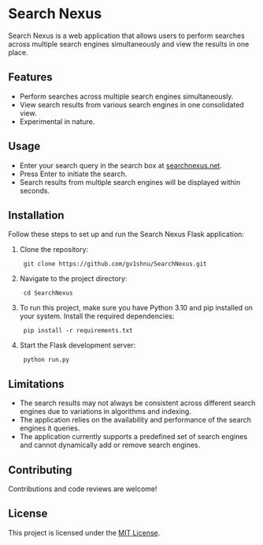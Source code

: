 # Search Nexus

Search Nexus is a web application that allows users to perform searches across multiple search engines simultaneously and view the results in one place.

## Features

- Perform searches across multiple search engines simultaneously.
- View search results from various search engines in one consolidated view.
- Experimental in nature.

## Usage

- Enter your search query in the search box at [searchnexus.net](https://searchnexus.net).
- Press Enter to initiate the search.
- Search results from multiple search engines will be displayed within seconds.


## Installation

Follow these steps to set up and run the Search Nexus Flask application:

1. Clone the repository:
	
   		git clone https://github.com/gv1shnu/SearchNexus.git


2. Navigate to the project directory:
	
   		cd SearchNexus


3. To run this project, make sure you have Python 3.10 and pip installed on your system. Install the required dependencies:
	
		pip install -r requirements.txt


4. Start the Flask development server:

		python run.py


## Limitations

- The search results may not always be consistent across different search engines due to variations in algorithms and indexing.
- The application relies on the availability and performance of the search engines it queries.
- The application currently supports a predefined set of search engines and cannot dynamically add or remove search engines.


## Contributing

Contributions and code reviews are welcome! 

## License

This project is licensed under the [MIT License](LICENSE).
